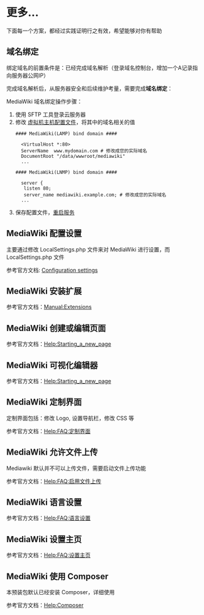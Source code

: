 # 更多...

下面每一个方案，都经过实践证明行之有效，希望能够对你有帮助

## 域名绑定

绑定域名的前置条件是：已经完成域名解析（登录域名控制台，增加一个A记录指向服务器公网IP）  

完成域名解析后，从服务器安全和后续维护考量，需要完成**域名绑定**：

MediaWiki 域名绑定操作步骤：

1. 使用 SFTP 工具登录云服务器
2. 修改 [虚拟机主机配置文件](/zh/stack-components.html#apache)，将其中的域名相关的值
   ```text
   #### MediaWiki(LAMP) bind domain #### 

     <VirtualHost *:80>
     ServerName  www.mydomain.com # 修改成您的实际域名
     DocumentRoot "/data/wwwroot/mediawiki"
     ...
     
   #### MediaWiki(LNMP) bind domain #### 

     server {
      listen 80;
      server_name mediawiki.example.com; # 修改成您的实际域名
     ...

   ```
3. 保存配置文件，[重启服务](/zh/admin-services.html#apache)

## MediaWiki 配置设置

主要通过修改 LocalSettings.php 文件来对 MediaWiki 进行设置，而 LocalSettings.php 文件

参考官方文档: [Configuration settings](https://www.mediawiki.org/wiki/Manual:Configuration_settings/zh)

## MediaWiki 安装扩展

参考官方文档：[Manual:Extensions](https://www.mediawiki.org/wiki/Manual:Extensions/zh)

## MediaWiki 创建或编辑页面

参考官方文档：[Help:Starting_a_new_page](https://www.mediawiki.org/wiki/Help:Starting_a_new_page/zh)

## MediaWiki 可视化编辑器

参考官方文档：[Help:Starting_a_new_page](https://www.mediawiki.org/wiki/Help:VisualEditor/User_guide/zh)

## MediaWiki 定制界面

定制界面包括：修改 Logo, 设置导航栏，修改 CSS 等  

参考官方文档：[Help:FAQ:定制界面](https://www.mediawiki.org/wiki/Manual:FAQ/zh#定制界面)

## MediaWiki 允许文件上传

Mediawiki 默认并不可以上传文件，需要启动文件上传功能  

参考官方文档：[Help:FAQ:启用文件上传](https://www.mediawiki.org/wiki/Manual:FAQ/zh#如何启用文件上传?)

## MediaWiki 语言设置

参考官方文档：[Help:FAQ:语言设置](https://www.mediawiki.org/wiki/Manual:FAQ/zh#我如何更改界面语言？)

## MediaWiki 设置主页

参考官方文档：[Help:FAQ:设置主页](https://www.mediawiki.org/wiki/Manual:FAQ/zh#如何指定首页?)

## MediaWiki 使用 Composer

本预装包默认已经安装 Composer，详细使用  

参考官方文档：[Help:Composer](https://www.mediawiki.org/wiki/Composer/zh)